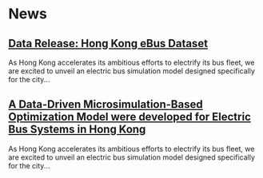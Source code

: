 # News

## [Data Release: Hong Kong eBus Dataset](./2025-3-12) 

As Hong Kong accelerates its ambitious efforts to electrify its bus fleet, we are excited to unveil an  electric bus simulation model designed specifically for the city...

## [A Data-Driven Microsimulation-Based Optimization Model were developed for Electric Bus Systems in Hong Kong](./2025-3-13) 

As Hong Kong accelerates its ambitious efforts to electrify its bus fleet, we are excited to unveil an  electric bus simulation model designed specifically for the city...
